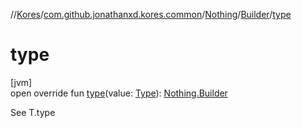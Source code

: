 //[Kores](../../../../index.md)/[com.github.jonathanxd.kores.common](../../index.md)/[Nothing](../index.md)/[Builder](index.md)/[type](type.md)

# type

[jvm]\
open override fun [type](type.md)(value: [Type](https://docs.oracle.com/javase/8/docs/api/java/lang/reflect/Type.html)): [Nothing.Builder](index.md)

See T.type
